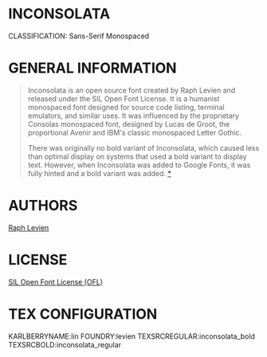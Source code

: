 INCONSOLATA
===========
CLASSIFICATION: Sans-Serif Monospaced


GENERAL INFORMATION
===================

> Inconsolata is an open source font created by Raph Levien and
> released under the SIL Open Font License. It is a humanist
> monospaced font designed for source code listing, terminal
> emulators, and similar uses. It was influenced by the proprietary
> Consolas monospaced font, designed by Lucas de Groot,
> the proportional Avenir and IBM's classic monospaced Letter Gothic.
> 
> There was originally no bold variant of Inconsolata, which caused
> less than optimal display on systems that used a bold variant to
> display text. However, when Inconsolata was added to Google Fonts,
> it was fully hinted and a bold variant was added.
> [*](https://en.wikipedia.org/wiki/Inconsolata)


AUTHORS
=======
[Raph Levien](http://www.levien.com)


LICENSE
=======
[SIL Open Font License (OFL)](http://scripts.sil.org/OFL)


TEX CONFIGURATION
=================
KARLBERRYNAME:lin
FOUNDRY:levien
TEXSRCREGULAR:inconsolata_bold
TEXSRCBOLD:inconsolata_regular

